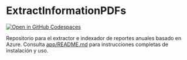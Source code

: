 # ExtractInformationPDFs

[![Open in GitHub Codespaces](https://github.com/codespaces/badge.svg)](https://codespaces.new/ppiova/ExtractInformationPDFs)

Repositorio para el extractor e indexador de reportes anuales basado en Azure. Consulta [app/README.md](app/README.md) para instrucciones completas de instalación y uso.
